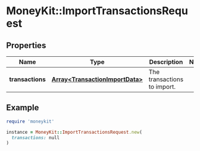# MoneyKit::ImportTransactionsRequest

## Properties

| Name | Type | Description | Notes |
| ---- | ---- | ----------- | ----- |
| **transactions** | [**Array&lt;TransactionImportData&gt;**](TransactionImportData.md) | The transactions to import. |  |

## Example

```ruby
require 'moneykit'

instance = MoneyKit::ImportTransactionsRequest.new(
  transactions: null
)
```

